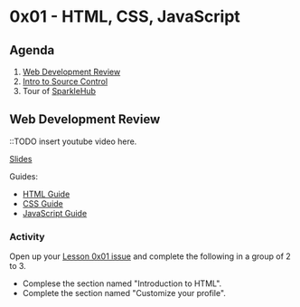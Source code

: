 # 0x01 - HTML, CSS, JavaScript

## Agenda

1. [Web Development Review](#web-development-review)
1. [Intro to Source Control](#intro-to-source-control)
1. Tour of [SparkleHub][sparklehub]

## Web Development Review

::TODO insert youtube video here.

[Slides](./slides.html)

Guides:

* [HTML Guide](../../guides/html.html)
* [CSS Guide](../../guides/css.html)
* [JavaScript Guide](../../guides/javascript.html)

### Activity

Open up your [Lesson 0x01 issue][lesson_one_issue] and complete the following
in a group of 2 to 3.

* Complese the section named "Introduction to HTML".
* Complete the section named "Customize your profile".

[sparklehub]: https://sparklehub.herokuapp.com/
[lesson_one_issue]: https://github.com/issues/assigned
